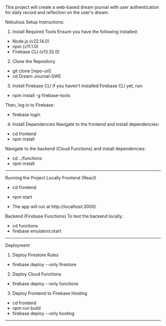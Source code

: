 This project will create a web-based dream journal with user authentication for daily record and reflection on the user's dream.

Nebulous Setup Instructions:

1. Install Required Tools
Ensure you have the following installed:

- Node.js (v22.14.0)
- npm (v11.1.0)
- Firebase CLI (v13.32.0)

2. Clone the Repository

- git clone [repo-url]
- cd Dream-Journal-SWE


3. Install Firebase CLI
If you haven't installed Firebase CLI yet, run:

- npm install -g firebase-tools

Then, log in to Firebase:
- firebase login


4. Install Dependencies
Navigate to the frontend and install dependencies:

- cd frontend
- npm install


Navigate to the backend (Cloud Functions) and install dependencies:

- cd ../functions
- npm install


---

Running the Project Locally
Frontend (React)

- cd frontend
- npm start

- The app will run at http://localhost:3000/

Backend (Firebase Functions)
To test the backend locally:

- cd functions
- firebase emulators:start


---

Deployment
1. Deploy Firestore Rules

- firebase deploy --only firestore


2. Deploy Cloud Functions

- firebase deploy --only functions


3. Deploy Frontend to Firebase Hosting

- cd frontend
- npm run build
- firebase deploy --only hosting


---

